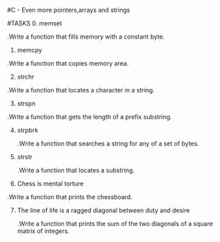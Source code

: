 #C - Even more pointers,arrays and strings


#TASKS
0. memset

  .Write a function that fills memory with a constant byte.

1. memcpy

  .Write a function that copies memory area.

2. strchr
 
  .Write a function that locates a character in a string.

3. strspn

  .Write a function that gets the length of a prefix substring.

4. strpbrk

   .Write a function that searches a string for any of a set of bytes.

5. strstr

   .Write a function that locates a substring.

6. Chess is mental torture

  .Write a function that prints the chessboard.

7. The line of life is a ragged diagonal between duty and desire

   .Write a function that prints the sum of the two diagonals of a square matrix of integers.


